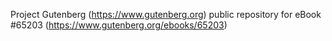 Project Gutenberg (https://www.gutenberg.org) public repository for
eBook #65203 (https://www.gutenberg.org/ebooks/65203)
